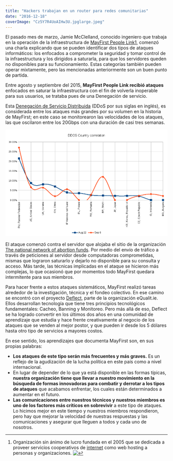 ```yaml
---
title: "Hackers trabajan en un router para redes comunitarias"
date: "2016-12-18"
coverImage: "Cz5Y7R4UoAIHw3U.jpglarge.jpeg"
---
```


El pasado mes de marzo, Jamie McClelland, conocido ingeniero que trabaja en la operación de la infraestructura de [MayFirst People Link](https://mayfirst.org/en/index.html)[1](#fn-426:1), comenzó una charla explicando que se pueden identificar dos tipos de ataques informáticos: los enfocados a comprometer la seguridad y tomar control de la infraestructura y los dirigidos a saturarla, para que los servidores queden no disponibles para su funcionamiento. Estas categorías también pueden operar mixtamente, pero las mencionadas anteriormente son un buen punto de partida.

Entre agosto y septiembre del 2015, **MayFirst People Link recibió ataques** enfocados en saturar la infraestructura con el fin de volverla inoperable para sus usuarios, se trataba pues de una Denegación de servicio.

Esta [Denegación de Servicio Distribuida](https://es.wikipedia.org/wiki/Ataque_de_denegaci%C3%B3n_de_servicio) (DDoS por sus siglas en inglés), es considerada entre los ataques más grandes por su volumen en la historia de MayFirst; en este caso se monitorearon las velocidades de los ataques, las que oscilaron entre los 20Gbps con una duración de casi tres semanas.

[![country-correlation](images/country-correlation.png)](http://www.elcosmografo.net/wp-content/uploads/2016/06/country-correlation.png)

El ataque comenzó contra el servidor que alojaba el sitio de la organización [The national network of abortion funds](https://fundabortionnow.org/). Por medio del envío de tráfico a través de peticiones al servidor desde computadoras comprometidas, mismas que lograron saturarlo y dejarlo no disponible para su consulta y acceso. Más tarde, las técnicas implicadas en el ataque se hicieron más complejas, lo que ocasionó que por momentos todo MayFirst quedara intermitente para sus miembros.

Para hacer frente a estos ataques sistemáticos, MayFirst realizó tareas alrededor de la investigación, técnica y el fondeo colectivo. En ese camino se encontró con el proyecto [Deflect](https://equalit.ie/portfolio/deflect/), parte de la organización eQualit.ie. Ellos desarrollan tecnología que tiene tres principios tecnológicos fundamentales: Cacheo, Banning y Monitoreo. Pero más allá de eso, Deflect se ha logrado convertir en los últimos dos años en una comunidad de aprendizaje que estudia y hace frente creativamente al negocio de los ataques que se venden al mejor postor, y que pueden ir desde los 5 dólares hasta otro tipo de servicios a mayores costos.

En ese sentido, los aprendizajes que documenta MayFirst son, en sus propias palabras:

- **Los ataques de este tipo serán más frecuentes y más graves.** Es un reflejo de la agudización de la lucha política en este país como a nivel internacional.
- En lugar de depender de lo que ya está disponible en las formas típicas, **nuestra organización tiene que llevar a nuestro movimiento en la búsqueda de formas innovadoras para combatir y derrotar a los tipos de ataques** que acabamos enfrentar, los cuales están determinados a aumentar en el futuro.
- **Las comunicaciones entre nuestros técnicos y nuestros miembros es uno de los factores más críticos en sobrevivir** a este tipo de ataques. Lo hicimos mejor en este tiempo y nuestros miembros respondieron, pero hay que mejorar la velocidad de nuestras respuestas y las comunicaciones y asegurar que lleguen a todos y cada uno de nosotros.

* * *

1. Organización sin ánimo de lucro fundada en el 2005 que se dedicada a proveer servicios cooperativos de [internet](http://svenskacasinon24.se/) como web hosting a personas y organizaciones. [![↩](https://s.w.org/images/core/emoji/2.3/svg/21a9.svg)](#fnref-426:1)
